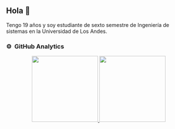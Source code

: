 ## Hola 👋

<!--
**Miguelv26/Miguelv26** is a ✨ _special_ ✨ repository because its `README.md` (this file) appears on your GitHub profile.

Here are some ideas to get you started:

- 🔭 I’m currently working on ...
- 🌱 I’m currently learning ...
- 👯 I’m looking to collaborate on ...
- 🤔 I’m looking for help with ...
- 💬 Ask me about ...
- 📫 How to reach me: ...
- 😄 Pronouns: ...
- ⚡ Fun fact: ...
-->

Tengo 19 años y soy estudiante de sexto semestre de Ingeniería de sistemas en la Universidad de Los Andes.


### ⚙️ &nbsp;GitHub Analytics

<p align="center">
<a href="https://github.com/Miguelv26">
  <!--<img height="180em" src="https://streak-stats.demolab.com?user=Miguelv26&locale=en&mode=daily&theme=algolia&hide_border=false&border_radius=5&order=3" alt="streak graph"  />-->
  <img height="180em" src="https://github-readme-stats-eight-theta.vercel.app/api?username=Miguelv26&show_icons=true&theme=algolia&include_all_commits=true&count_private=true"/>
  <img height="180em" src="https://github-readme-stats-eight-theta.vercel.app/api/top-langs/?username=Miguelv26&layout=compact&langs_count=8&theme=algolia"/>
</a>
</p>
